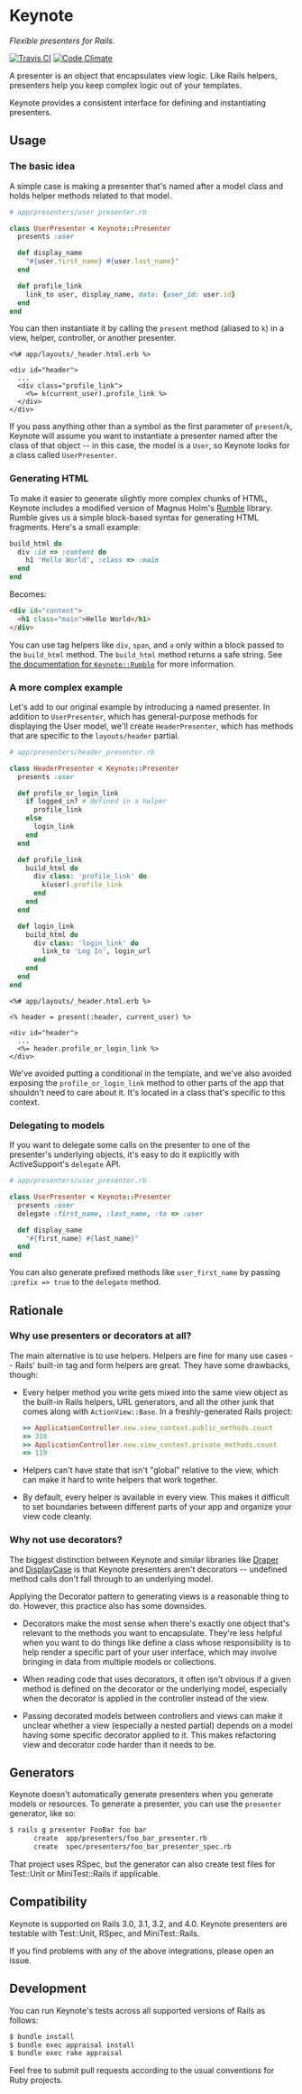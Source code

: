 # Keynote

*Flexible presenters for Rails.*

[![Travis CI](https://api.travis-ci.org/rf-/keynote.png)](https://travis-ci.org/rf-/keynote/builds)
[![Code Climate](https://codeclimate.com/github/rf-/keynote.png)](https://codeclimate.com/github/rf-/keynote)

A presenter is an object that encapsulates view logic. Like Rails helpers,
presenters help you keep complex logic out of your templates.

Keynote provides a consistent interface for defining and instantiating
presenters.

## Usage

### The basic idea

A simple case is making a presenter that's named after a model class and holds
helper methods related to that model.

``` ruby
# app/presenters/user_presenter.rb

class UserPresenter < Keynote::Presenter
  presents :user

  def display_name
    "#{user.first_name} #{user.last_name}"
  end

  def profile_link
    link_to user, display_name, data: {user_id: user.id}
  end
end
```

You can then instantiate it by calling the `present` method (aliased to `k`) in
a view, helper, controller, or another presenter.

``` erb
<%# app/layouts/_header.html.erb %>

<div id="header">
  ...
  <div class="profile_link">
    <%= k(current_user).profile_link %>
  </div>
</div>
```

If you pass anything other than a symbol as the first parameter of
`present`/`k`, Keynote will assume you want to instantiate a presenter named
after the class of that object -- in this case, the model is a `User`, so
Keynote looks for a class called `UserPresenter`.

### Generating HTML

To make it easier to generate slightly more complex chunks of HTML, Keynote
includes a modified version of Magnus Holm's [Rumble](https://github.com/judofyr/rumble)
library. Rumble gives us a simple block-based syntax for generating HTML
fragments. Here's a small example:

``` ruby
build_html do
  div :id => :content do
    h1 'Hello World', :class => :main
  end
end
```

Becomes:

``` html
<div id="content">
  <h1 class="main">Hello World</h1>
</div>
```

You can use tag helpers like `div`, `span`, and `a` only within a block passed
to the `build_html` method. The `build_html` method returns a safe string. See
[the documentation for `Keynote::Rumble`](http://rubydoc.info/gems/keynote/Keynote/Rumble)
for more information.

### A more complex example

Let's add to our original example by introducing a named presenter. In addition
to `UserPresenter`, which has general-purpose methods for displaying the User
model, we'll create `HeaderPresenter`, which has methods that are specific to
the `layouts/header` partial.

``` ruby
# app/presenters/header_presenter.rb

class HeaderPresenter < Keynote::Presenter
  presents :user

  def profile_or_login_link
    if logged_in? # defined in a helper
      profile_link
    else
      login_link
    end
  end

  def profile_link
    build_html do
      div class: 'profile_link' do
        k(user).profile_link
      end
    end
  end

  def login_link
    build_html do
      div class: 'login_link' do
        link_to 'Log In', login_url
      end
    end
  end
end
```

``` erb
<%# app/layouts/_header.html.erb %>

<% header = present(:header, current_user) %>

<div id="header">
  ...
  <%= header.profile_or_login_link %>
</div>
```

We've avoided putting a conditional in the template, and we've also avoided
exposing the `profile_or_login_link` method to other parts of the app that
shouldn't need to care about it. It's located in a class that's specific to
this context.

### Delegating to models

If you want to delegate some calls on the presenter to one of the presenter's
underlying objects, it's easy to do it explicitly with ActiveSupport's
`delegate` API.

``` ruby
# app/presenters/user_presenter.rb

class UserPresenter < Keynote::Presenter
  presents :user
  delegate :first_name, :last_name, :to => :user

  def display_name
    "#{first_name} #{last_name}"
  end
end
```

You can also generate prefixed methods like `user_first_name` by passing
`:prefix => true` to the `delegate` method.

## Rationale

### Why use presenters or decorators at all?

The main alternative is to use helpers. Helpers are fine for many use cases --
Rails' built-in tag and form helpers are great. They have some drawbacks,
though:

* Every helper method you write gets mixed into the same view object as the
  built-in Rails helpers, URL generators, and all the other junk that comes
  along with `ActionView::Base`. In a freshly-generated Rails project:

  ```ruby
  >> ApplicationController.new.view_context.public_methods.count
  => 318
  >> ApplicationController.new.view_context.private_methods.count
  => 119
  ```

* Helpers can't have state that isn't "global" relative to the view, which
  can make it hard to write helpers that work together.

* By default, every helper is available in every view. This makes it difficult
  to set boundaries between different parts of your app and organize your view
  code cleanly.

### Why not use decorators?

The biggest distinction between Keynote and similar libraries like
[Draper](https://github.com/drapergem/draper) and
[DisplayCase](https://github.com/avdi/display-case) is that Keynote
presenters aren't decorators -- undefined method calls don't
fall through to an underlying model.

Applying the Decorator pattern to generating views is a reasonable thing to do.
However, this practice also has some downsides.

* Decorators make the most sense when there's exactly one object that's
  relevant to the methods you want to encapsulate. They're less helpful when
  you want to do things like define a class whose responsibility is to help
  render a specific part of your user interface, which may involve bringing in
  data from multiple models or collections.

* When reading code that uses decorators, it often isn't obvious if a given
  method is defined on the decorator or the underlying model, especially when
  the decorator is applied in the controller instead of the view.

* Passing decorated models between controllers and views can make it unclear
  whether a view (especially a nested partial) depends on a model having some
  specific decorator applied to it. This makes refactoring view and decorator
  code harder than it needs to be.

## Generators

Keynote doesn't automatically generate presenters when you generate models or
resources. To generate a presenter, you can use the `presenter` generator,
like so:

``` bash
$ rails g presenter FooBar foo bar
      create  app/presenters/foo_bar_presenter.rb
      create  spec/presenters/foo_bar_presenter_spec.rb
```

That project uses RSpec, but the generator can also create test files for
Test::Unit or MiniTest::Rails if applicable.

## Compatibility

Keynote is supported on Rails 3.0, 3.1, 3.2, and 4.0. Keynote presenters are
testable with Test::Unit, RSpec, and MiniTest::Rails.

If you find problems with any of the above integrations, please open an issue.

## Development

You can run Keynote's tests across all supported versions of Rails as follows:

``` bash
$ bundle install
$ bundle exec appraisal install
$ bundle exec rake appraisal
```

Feel free to submit pull requests according to the usual conventions for Ruby
projects.
